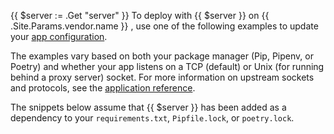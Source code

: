 <!-- shortcode start {{ .Name }} -->
{{ $server := .Get "server" }}
To deploy with {{ $server }} on {{ .Site.Params.vendor.name }} ,
use one of the following examples to update your [app configuration](../../create-apps/_index.md).

The examples vary based on both your package manager (Pip, Pipenv, or Poetry)
and whether your app listens on a TCP (default) or Unix (for running behind a proxy server) socket.
For more information on upstream sockets and protocols, see the [application reference](/create-apps/app-reference/single-runtime-image.md#upstream).

The snippets below assume that {{ $server }} has been added as a dependency to your `requirements.txt`, `Pipfile.lock`, or `poetry.lock`.
<!-- shortcode end {{ .Name }} -->
